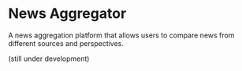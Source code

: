 # News Aggregator

A news aggregation platform that allows users to compare news from different sources and perspectives.

(still under development)


